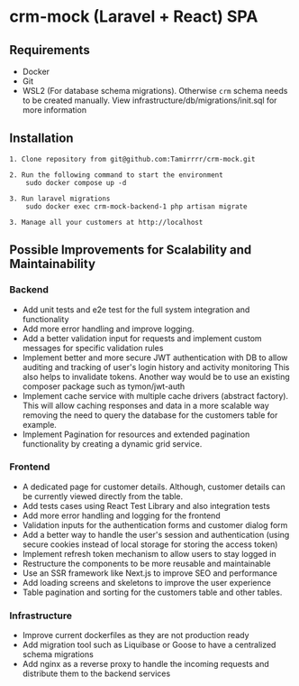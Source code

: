 # crm-mock (Laravel + React) SPA

## Requirements
- Docker
- Git
- WSL2 (For database schema migrations). Otherwise `crm` schema needs to be created manually. View infrastructure/db/migrations/init.sql for more information

## Installation
```
1. Clone repository from git@github.com:Tamirrrr/crm-mock.git

2. Run the following command to start the environment
    sudo docker compose up -d
    
3. Run laravel migrations
    sudo docker exec crm-mock-backend-1 php artisan migrate
    
3. Manage all your customers at http://localhost
```

## Possible Improvements for Scalability and Maintainability
### Backend
- Add unit tests and e2e test for the full system integration and functionality
- Add more error handling and improve logging.
- Add a better validation input for requests and implement custom messages for specific validation rules
- Implement better and more secure JWT authentication with DB to allow auditing and tracking of user's login history and activity monitoring
    This also helps to invalidate tokens. Another way would be to use an existing composer package such as tymon/jwt-auth
- Implement cache service with multiple cache drivers (abstract factory). This will allow
    caching responses and data in a more scalable way removing the need to query the database for the customers table for example.
- Implement Pagination for resources and extended pagination functionality by creating a dynamic grid service.

### Frontend
- A dedicated page for customer details. Although, customer details can be currently viewed directly from the table.
- Add tests cases using React Test Library and also integration tests
- Add more error handling and logging for the frontend
- Validation inputs for the authentication forms and customer dialog form
- Add a better way to handle the user's session and authentication (using secure cookies instead of local storage for storing the access token)
- Implement refresh token mechanism to allow users to stay logged in
- Restructure the components to be more reusable and maintainable
- Use an SSR framework like Next.js to improve SEO and performance
- Add loading screens and skeletons to improve the user experience
- Table pagination and sorting for the customers table and other tables.

### Infrastructure
- Improve current dockerfiles as they are not production ready
- Add migration tool such as Liquibase or Goose to have a centralized schema migrations
- Add nginx as a reverse proxy to handle the incoming requests and distribute them to the backend services